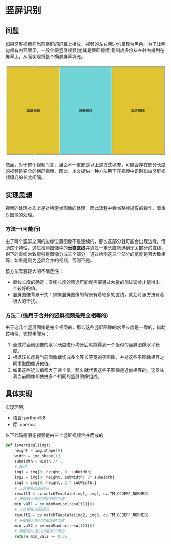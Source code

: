 # 竖屏识别

## 问题

如果竖屏视频在当前横屏的屏幕上播放，视频的左右两边均呈现为黑色。为了让两边都有内容展示，一般会将竖屏视频(尤其是舞蹈视频)复制成多份从左往右排列在屏幕上，从而实现将整个横屏屏幕填充。

![hv-screen](./pic/hv-screen.png)

然而，对于整个视频而言，里面不一定都是以上述方式填充，可能会存在部分长度的视频是完全的横屏视频，因此，本文提供一种方法用于在视频中识别出由竖屏视频填充的长度间隔。

## 实现思想

视频的处理本质上是对特定帧图像的处理，因此流程中会省略帧提取的操作，着重对图像的处理。

### 方法一(可能行)

由于两个竖屏之间的边缘位置图像不是连续的，那么这部分就可能会出现边缘。借助这个特性，通过检测图像中的**垂直直线**并通过一定长度筛选到无关部分的直线，剩下的直线大致能够将图像分成三个部分，通过检测这三个部分的宽度是否大致相等，如果是则为竖屏合并的视频，否则不是。

该方法有着较大的不确定性：
- 直线长度的确定：直线长度的筛选可能就需要通过大量的测试调参才能得出一个较好的值。
- 竖屏图像背景干扰：如果竖屏图像的背景有着较多的直线，就会对该方法有着极大的干扰。

### 方法二(适用于合并的竖屏视频是完全相等的)

由于这几个竖屏图像是完全相同的，那么这些竖屏图像的水平长度是一致的，借助该特性，实现步骤为：
1. 通过将当前图像的水平长度进行均分后就能得到一个近似的竖屏图像水平长度。
2. 根据该长度将当前图像裁切成多个等长等宽的子图像，并对这些子图像相互之间求取图像近似值。
3. 如果这些近似值都大于某个值，那么就代表这些子图像是近似相等的，这意味着当前图像即使由多个相同的竖屏图像组成。

## 具体实现

实现环境:
- 语言: python3.8
- 库: opencv

以下代码是假定视频是由三个竖屏视频合并而成的

```python
def isVertical(img):
    height = img.shape[0]
    width = img.shape[1]
    subWidth = width // 3
    # 裁切
    img1 = img[0: height, 0: subWidth]
    img2 = img[0: height, subWidth: 2* subWidth]
    img3 = img[0: height, 2 * subWidth:]
    # 计算模板匹配得分
    result1 = cv.matchTemplate(img1, img2, cv.TM_CCOEFF_NORMED)
    # 获取最大得分和相应的位置
    min_val1 = cv.minMaxLoc(result1)[0]
    # 计算模板匹配得分
    result2 = cv.matchTemplate(img2, img3, cv.TM_CCOEFF_NORMED)
    # 获取最大得分和相应的位置
    min_val2 = cv.minMaxLoc(result2)[0]
    # 阈值可以通过少量测试得出
    return min_val2 >= 0.65
```